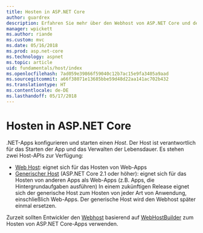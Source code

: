 ```yaml
---
title: Hosten in ASP.NET Core
author: guardrex
description: Erfahren Sie mehr über den Webhost von ASP.NET Core und den generischen Host von .NET, die für das Starten von Apps und das Verwalten der Lebensdauer verantwortlich sind.
manager: wpickett
ms.author: riande
ms.custom: mvc
ms.date: 05/16/2018
ms.prod: asp.net-core
ms.technology: aspnet
ms.topic: article
uid: fundamentals/host/index
ms.openlocfilehash: 7ad059e39866f59040c12b7ac15e9fa3405a9aad
ms.sourcegitcommit: a66f38071e13685bbe59d48d22aa141ac702b432
ms.translationtype: HT
ms.contentlocale: de-DE
ms.lasthandoff: 05/17/2018
---
```

# <a name="host-in-aspnet-core"></a>Hosten in ASP.NET Core

.NET-Apps konfigurieren und starten einen *Host*. Der Host ist verantwortlich für das Starten der App und das Verwalten der Lebensdauer. Es stehen zwei Host-APIs zur Verfügung:

* [Web Host](xref:fundamentals/host/web-host): eignet sich für das Hosten von Web-Apps
* [Generischer Host](xref:fundamentals/host/generic-host) (ASP.NET Core 2.1 oder höher): eignet sich für das Hosten von anderen Apps als Web-Apps (z.B. Apps, die Hintergrundaufgaben ausführen) In einem zukünftigen Release eignet sich der generische Host zum Hosten von jeder Art von Anwendung, einschließlich Web-Apps. Der generische Host wird den Webhost später einmal ersetzen.

Zurzeit sollten Entwickler den [Webhost](xref:fundamentals/host/web-host) basierend auf [WebHostBuilder](/dotnet/api/microsoft.aspnetcore.hosting.webhostbuilder) zum Hosten von ASP.NET Core-Apps verwenden.
